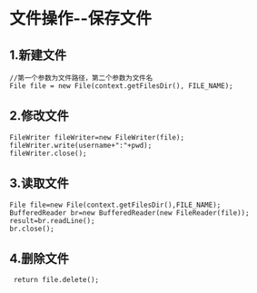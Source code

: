 #   文件操作--保存文件
##  1.新建文件
    //第一个参数为文件路径，第二个参数为文件名
    File file = new File(context.getFilesDir(), FILE_NAME);
    

##  2.修改文件

    FileWriter fileWriter=new FileWriter(file);
    fileWriter.write(username+":"+pwd);
    fileWriter.close();
          
##  3.读取文件

    File file=new File(context.getFilesDir(),FILE_NAME);
    BufferedReader br=new BufferedReader(new FileReader(file));
    result=br.readLine();
    br.close();  
        
##  4.删除文件

     return file.delete();

